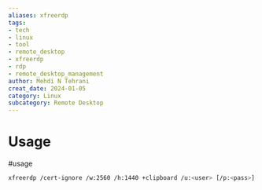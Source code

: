 ```yaml
---
aliases: xfreerdp
tags: 
- tech
- linux
- tool
- remote_desktop
- xfreerdp
- rdp
- remote_desktop_management
author: Mehdi N Tehrani
creat_date: 2024-01-05
category: Linux
subcategory: Remote Desktop
---
```


# Usage
#usage
```sh
xfreerdp /cert-ignore /w:2560 /h:1440 +clipboard /u:<user> [/p:<pass>] [/d:<domain>] /v:<host/ip>
```

